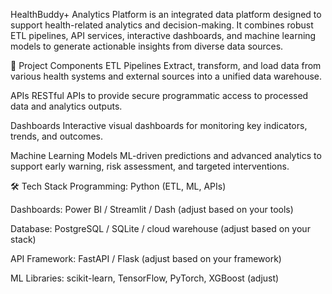 HealthBuddy+ Analytics Platform is an integrated data platform designed to support health-related analytics and decision-making. It combines robust ETL pipelines, API services, interactive dashboards, and machine learning models to generate actionable insights from diverse data sources.

🚀 Project Components
ETL Pipelines
Extract, transform, and load data from various health systems and external sources into a unified data warehouse.

APIs
RESTful APIs to provide secure programmatic access to processed data and analytics outputs.

Dashboards
Interactive visual dashboards for monitoring key indicators, trends, and outcomes.

Machine Learning Models
ML-driven predictions and advanced analytics to support early warning, risk assessment, and targeted interventions.

🛠️ Tech Stack
Programming: Python (ETL, ML, APIs)

Dashboards: Power BI / Streamlit / Dash (adjust based on your tools)

Database: PostgreSQL / SQLite / cloud warehouse (adjust based on your stack)

API Framework: FastAPI / Flask (adjust based on your framework)

ML Libraries: scikit-learn, TensorFlow, PyTorch, XGBoost (adjust)

